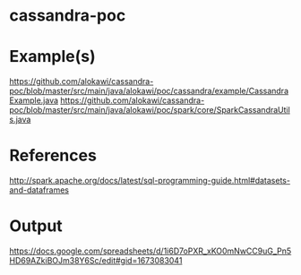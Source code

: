 # cassandra-poc

# Example(s)
https://github.com/alokawi/cassandra-poc/blob/master/src/main/java/alokawi/poc/cassandra/example/CassandraExample.java
https://github.com/alokawi/cassandra-poc/blob/master/src/main/java/alokawi/poc/spark/core/SparkCassandraUtils.java

# References
http://spark.apache.org/docs/latest/sql-programming-guide.html#datasets-and-dataframes

# Output
https://docs.google.com/spreadsheets/d/1i6D7oPXR_xKO0mNwCC9uG_Pn5HD69AZkiBOJm38Y6Sc/edit#gid=1673083041
